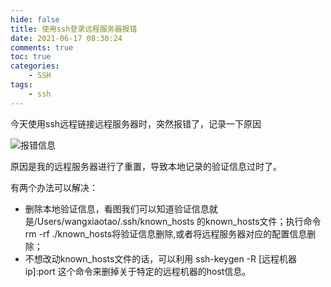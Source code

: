 ```yaml
---
hide: false
title: 使用ssh登录远程服务器报错
date: 2021-06-17 08:30:24
comments: true
toc: true
categories:
    - SSH
tags: 
    - ssh
---
```

今天使用ssh远程链接远程服务器时，突然报错了，记录一下原因
<!--more-->
![报错信息](https://img-blog.csdnimg.cn/20210605093631587.png?x-oss-process=image/watermark,type_ZmFuZ3poZW5naGVpdGk,shadow_10,text_aHR0cHM6Ly9ibG9nLmNzZG4ubmV0L3dlaXhpbl80MDI0Mzg5NA==,size_16,color_FFFFFF,t_70)

原因是我的远程服务器进行了重置，导致本地记录的验证信息过时了。

有两个办法可以解决：
* 删除本地验证信息，看图我们可以知道验证信息就是/Users/wangxiaotao/.ssh/known_hosts  的known_hosts文件；执行命令 rm -rf ./known_hosts将验证信息删除,或者将远程服务器对应的配置信息删除；
* 不想改动known_hosts文件的话，可以利用 ssh-keygen -R [远程机器ip]:port  这个命令来删掉关于特定的远程机器的host信息。
